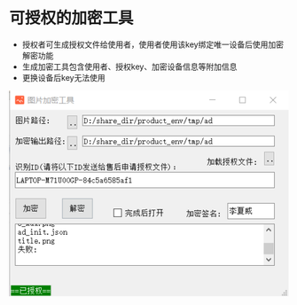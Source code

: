 # 可授权的加密工具

- 授权者可生成授权文件给使用者，使用者使用该key绑定唯一设备后使用加密解密功能
- 生成加密工具包含使用者、授权key、加密设备信息等附加信息
- 更换设备后key无法使用



![](https://github.com/closesakuya/EccTool/blob/master/res/help_01.png)

